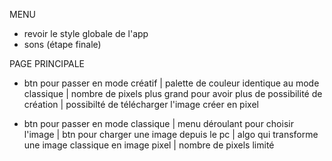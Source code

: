 
MENU
- revoir le style globale de l'app
- sons (étape finale)



PAGE PRINCIPALE
- btn pour passer en mode créatif
    | palette de couleur identique au mode classique
    | nombre de pixels plus grand pour avoir plus de possibilité de création
    | possibilté de télécharger l'image créer en pixel

- btn pour passer en mode classique
    | menu déroulant pour choisir l'image
    | btn pour charger une image depuis le pc
    | algo qui transforme une image classique en image pixel
    | nombre de pixels limité
